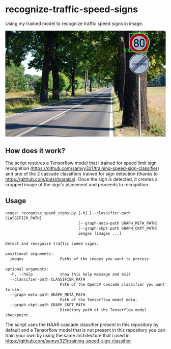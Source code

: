 # recognize-traffic-speed-signs
Using my trained model to recognize traffic speed signs in image.

![alt text](https://raw.githubusercontent.com/samyy321/recognize-traffic-speed-signs/master/previews/1_0x0_790x520_0x520_speed_limits_in_france_detections.jpg "Result preview")

## How does it work?
The script restores a Tensorflow model that i trained for speed limit sign recognition (https://github.com/samyy321/training-speed-sign-classifier) and one of the 2 cascade classifiers trained for sign detection (thanks to https://github.com/putsi/tsaraisa).
Once the sign is detected, it creates a cropped image of the sign's placement and proceeds to recognition.

## Usage
```
usage: recognise_speed_signs.py [-h] [--classifier-path CLASSIFIER_PATH]
                                [--graph-meta-path GRAPH_META_PATH]
                                [--graph-ckpt-path GRAPH_CKPT_PATH]
                                images [images ...]

Detect and recognize traffic speed signs.

positional arguments:
  images                Paths of the images you want to process.

optional arguments:
  -h, --help            show this help message and exit
  --classifier-path CLASSIFIER_PATH
                        Path of the OpenCV cascade classifier you want to use.
  --graph-meta-path GRAPH_META_PATH
                        Path of the Tensorflow model meta.
  --graph-ckpt-path GRAPH_CKPT_PATH
                        Directory path of the Tensorflow model checkpoint.
```

The script uses the HAAR cascade classifier present in this repository by default
and a Tensorflow model that is not present in this repository you can train your
own by using the same architecture that i used in https://github.com/samyy321/training-speed-sign-classifier.
